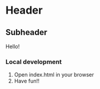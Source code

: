 # Header

## Subheader

Hello!

### Local development
 
 1. Open index.html in your browser
 2. Have fun!!